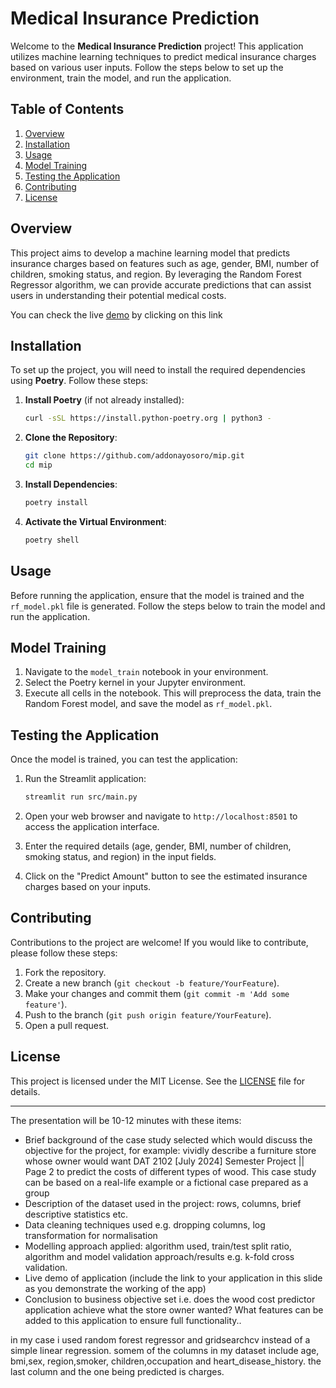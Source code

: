 # Medical Insurance Prediction

Welcome to the **Medical Insurance Prediction** project! This application utilizes machine learning techniques to predict medical insurance charges based on various user inputs. Follow the steps below to set up the environment, train the model, and run the application.

## Table of Contents

1. [Overview](#overview)
2. [Installation](#installation)
3. [Usage](#usage)
4. [Model Training](#model-training)
5. [Testing the Application](#testing-the-application)
6. [Contributing](#contributing)
7. [License](#license)

## Overview

This project aims to develop a machine learning model that predicts insurance charges based on features such as age, gender, BMI, number of children, smoking status, and region. By leveraging the Random Forest Regressor algorithm, we can provide accurate predictions that can assist users in understanding their potential medical costs.

You can check the live [demo](https://check-this-out.streamlit.app) by clicking on this link

## Installation

To set up the project, you will need to install the required dependencies using **Poetry**. Follow these steps:

1. **Install Poetry** (if not already installed):

   ```bash
   curl -sSL https://install.python-poetry.org | python3 -
   ```

2. **Clone the Repository**:

   ```bash
   git clone https://github.com/addonayosoro/mip.git
   cd mip
   ```

3. **Install Dependencies**:

   ```bash
   poetry install
   ```

4. **Activate the Virtual Environment**:

   ```bash
   poetry shell
   ```

## Usage

Before running the application, ensure that the model is trained and the `rf_model.pkl` file is generated. Follow the steps below to train the model and run the application.

## Model Training

1. Navigate to the `model_train` notebook in your environment.
2. Select the Poetry kernel in your Jupyter environment.
3. Execute all cells in the notebook. This will preprocess the data, train the Random Forest model, and save the model as `rf_model.pkl`.

## Testing the Application

Once the model is trained, you can test the application:

1. Run the Streamlit application:

   ```bash
   streamlit run src/main.py
   ```

2. Open your web browser and navigate to `http://localhost:8501` to access the application interface.

3. Enter the required details (age, gender, BMI, number of children, smoking status, and region) in the input fields.

4. Click on the "Predict Amount" button to see the estimated insurance charges based on your inputs.

## Contributing

Contributions to the project are welcome! If you would like to contribute, please follow these steps:

1. Fork the repository.
2. Create a new branch (`git checkout -b feature/YourFeature`).
3. Make your changes and commit them (`git commit -m 'Add some feature'`).
4. Push to the branch (`git push origin feature/YourFeature`).
5. Open a pull request.

## License

This project is licensed under the MIT License. See the [LICENSE](LICENSE) file for details.

---


The presentation will be 10-12 minutes with these items:

- Brief background of the case study selected which would discuss the objective for
the project, for example: vividly describe a furniture store whose owner would want
DAT 2102 [July 2024] Semester Project || Page 2
to predict the costs of different types of wood. This case study can be based on a
real-life example or a fictional case prepared as a group
- Description of the dataset used in the project: rows, columns, brief descriptive
statistics etc.
- Data cleaning techniques used e.g. dropping columns, log transformation for
normalisation
- Modelling approach applied: algorithm used, train/test split ratio, algorithm and
model validation approach/results e.g. k-fold cross validation.
- Live demo of application (include the link to your application in this slide as you
demonstrate the working of the app)
- Conclusion to business objective set i.e. does the wood cost predictor application
achieve what the store owner wanted? What features can be added to this
application to ensure full functionality..

in my case i used random forest regressor and gridsearchcv instead of a simple linear regression. somem of the columns in my dataset include age, bmi,sex, region,smoker, children,occupation and heart_disease_history. the last column and the one being predicted is charges.

